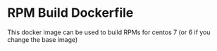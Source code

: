 RPM Build Dockerfile
====================

This docker image can be used to build RPMs for centos 7 (or 6 if you change the base image)
